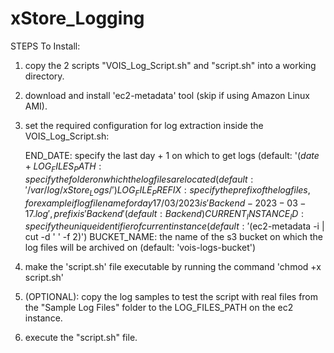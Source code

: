 # xStore_Logging

STEPS To Install:

1. copy the 2 scripts "VOIS_Log_Script.sh" and "script.sh" into a working directory.

2. download and install 'ec2-metadata' tool (skip if using Amazon Linux AMI).

3. set the required configuration for log extraction inside the VOIS_Log_Script.sh:

    END_DATE: specify the last day + 1 on which to get logs (default: '$(date +%Y-%m-%d)')
    LOG_FILES_PATH: specify the folder on which the log files are located (default: '/var/log/xStore_Logs/')
    LOG_FILE_PREFIX: specify the prefix of the log files, for example if log file name for day 17/03/2023 is 'Backend-2023-03-17.log', prefix is 'Backend' (default: Backend)
    CURRENT_INSTANCE_ID: specify the unique identifier of current instance (default: '$(ec2-metadata -i | cut -d ' ' -f 2)')
    BUCKET_NAME: the name of the s3 bucket on which the log files will be archived on (default: 'vois-logs-bucket')
    
4. make the 'script.sh' file executable by running the command 'chmod +x script.sh'

5. (OPTIONAL): copy the log samples to test the script with real files from the "Sample Log Files" folder to the LOG_FILES_PATH on the ec2 instance.

6. execute the "script.sh" file. 
  
